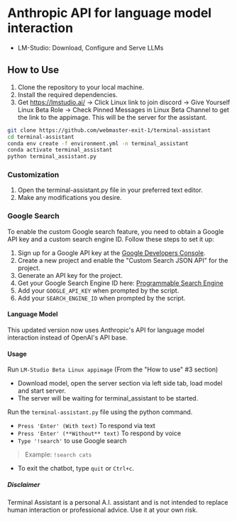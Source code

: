 # Anthropic API for language model interaction

* LM-Studio: Download, Configure and Serve LLMs

## How to Use

1. Clone the repository to your local machine. </br>
2. Install the required dependencies.
3. Get https://lmstudio.ai/ -> Click Linux link to join discord -> Give Yourself Linux Beta Role -> Check Pinned Messages in Linux Beta Channel to get the link to the appimage. This will be the server for the assistant.

```bash
git clone https://github.com/webmaster-exit-1/terminal-assistant
cd terminal-assistant
conda env create -f environment.yml -n terminal_assistant
conda activate terminal_assistant
python terminal_assistant.py
```

### Customization

1. Open the terminal-assistant.py file in your preferred text editor. </br>
2. Make any modifications you desire.

### Google Search

To enable the custom Google search feature, you need to obtain a Google API key and a custom search engine ID. Follow these steps to set it up: </br>

1. Sign up for a Google API key at the [Google Developers Console](https://console.developers.google.com/). </br>
2. Create a new project and enable the "Custom Search JSON API" for the project. </br>
3. Generate an API key for the project. </br>
4. Get your Google Search Engine ID here: [Programmable Search Engine](https://programmablesearchengine.google.com/controlpanel/all) </br>
5. Add your `GOOGLE_API_KEY` when prompted by the script. </br>
6. Add your `SEARCH_ENGINE_ID` when prompted by the script.

#### Language Model

This updated version now uses Anthropic's API for language model interaction instead of OpenAI's API base.

#### Usage

Run `LM-Studio Beta Linux appimage` (From the "How to use" #3 section) </br>

- Download model, open the server section via left side tab, load model and start server. </br>
- The server will be waiting for terminal_assistant to be started. </br>

Run the `terminal-assistant.py` file using the python command. </br>

* `Press 'Enter' (With text)` To respond via text </br>
* `Press 'Enter' (**Without** text)` To respond by voice </br>
* `Type '!search'` to use Google search </br>
> Example: `!search cats` </br>
* To exit the chatbot, type `quit` or `Ctrl+c`.

##### Disclaimer

Terminal Assistant is a personal A.I. assistant and is not intended to replace human interaction or professional advice. Use it at your own risk.
